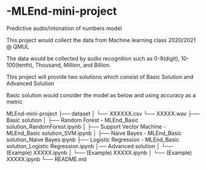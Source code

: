 # -MLEnd-mini-project
Predictive audio/intonation of numbers model


This project would collect the data from Machine learning class 2020/2021 @ QMUL

The data would be collected by audio recognition such as 0-9(digit), 10-100(tenth), Thousand, Million, and Billion.

This project will provide two solutions which consist of Basic Solution and Advanced Solution

Basic solution would consider the model as below and using accuracy as a metric

MLEnd-mini-project
    ├── dataset
    │   └── XXXXXX.csv
        └── XXXXX.wav
    ├── Basic solution
    │    ├── Random Forest - MLEnd_Basic solution_RandomForest.ipynb
    │    ├── Support Vector Machine - MLEnd_Basic solution_SVM.ipynb
    │    ├── Naive Bayes - MLEnd_Basic solution_Naive Bayes.ipynb
         ├── Logistic Regression - MLEnd_Basic solution_Logistic Regression.ipynb
    │── Advanced solution
    │   └── (Example) XXXXX.ipynb
    │   └── (Example) XXXXX.ipynb
    │   └── (Example) XXXXX.ipynb
    └── README.md
